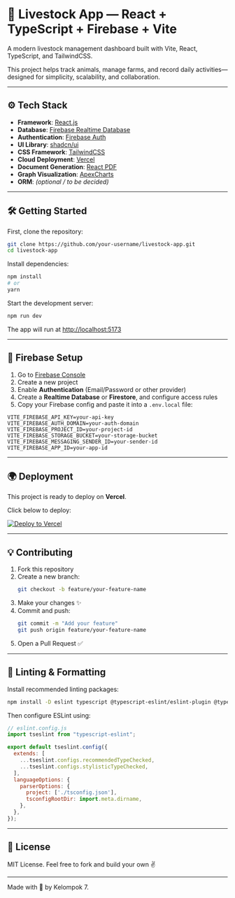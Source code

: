 # 🐄 Livestock App — React + TypeScript + Firebase + Vite

A modern livestock management dashboard built with Vite, React, TypeScript, and TailwindCSS.

This project helps track animals, manage farms, and record daily activities—designed for simplicity, scalability, and collaboration.

---

## ⚙️ Tech Stack

- **Framework**: [React.js](https://reactjs.org/)
- **Database**: [Firebase Realtime Database](https://firebase.google.com/products/realtime-database)
- **Authentication**: [Firebase Auth](https://firebase.google.com/products/auth)
- **UI Library**: [shadcn/ui](https://ui.shadcn.com/)
- **CSS Framework**: [TailwindCSS](https://tailwindcss.com/)
- **Cloud Deployment**: [Vercel](https://vercel.com/)
- **Document Generation**: [React PDF](https://react-pdf.org/)
- **Graph Visualization**: [ApexCharts](https://apexcharts.com/)
- **ORM**: _(optional / to be decided)_

---

## 🛠️ Getting Started

First, clone the repository:

```bash
git clone https://github.com/your-username/livestock-app.git
cd livestock-app
```

Install dependencies:

```bash
npm install
# or
yarn
```

Start the development server:

```bash
npm run dev
```

The app will run at [http://localhost:5173](http://localhost:5173)

---

## 🔐 Firebase Setup

1. Go to [Firebase Console](https://console.firebase.google.com/)
2. Create a new project
3. Enable **Authentication** (Email/Password or other provider)
4. Create a **Realtime Database** or **Firestore**, and configure access rules
5. Copy your Firebase config and paste it into a `.env.local` file:

```env
VITE_FIREBASE_API_KEY=your-api-key
VITE_FIREBASE_AUTH_DOMAIN=your-auth-domain
VITE_FIREBASE_PROJECT_ID=your-project-id
VITE_FIREBASE_STORAGE_BUCKET=your-storage-bucket
VITE_FIREBASE_MESSAGING_SENDER_ID=your-sender-id
VITE_FIREBASE_APP_ID=your-app-id
```

---

## 🌍 Deployment

This project is ready to deploy on **Vercel**.

Click below to deploy:

[![Deploy to Vercel](https://vercel.com/button)](https://vercel.com/new)

---

## 💡 Contributing

1. Fork this repository
2. Create a new branch:  
   ```bash
   git checkout -b feature/your-feature-name
   ```
3. Make your changes ✨
4. Commit and push:  
   ```bash
   git commit -m "Add your feature"
   git push origin feature/your-feature-name
   ```
5. Open a Pull Request ✅

---

## 🧪 Linting & Formatting

Install recommended linting packages:

```bash
npm install -D eslint typescript @typescript-eslint/eslint-plugin @typescript-eslint/parser
```

Then configure ESLint using:

```js
// eslint.config.js
import tseslint from "typescript-eslint";

export default tseslint.config({
  extends: [
    ...tseslint.configs.recommendedTypeChecked,
    ...tseslint.configs.stylisticTypeChecked,
  ],
  languageOptions: {
    parserOptions: {
      project: ['./tsconfig.json'],
      tsconfigRootDir: import.meta.dirname,
    },
  },
});
```

---

## 📄 License

MIT License. Feel free to fork and build your own ✌️

---

Made with 💙 by Kelompok 7.
